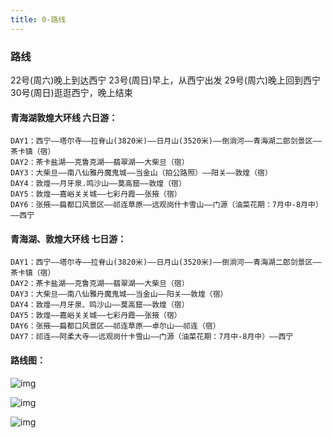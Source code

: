 ```yaml
---
title: 0-路线
---
```


### 路线

22号(周六)晚上到达西宁
23号(周日)早上，从西宁出发
29号(周六)晚上回到西宁
30号(周日)逛逛西宁，晚上结束

####  青海湖敦煌大环线 六日游：
	DAY1：西宁——塔尔寺——拉脊山(3820米)——日月山(3520米)——倒淌河——青海湖二郎剑景区——茶卡镇（宿）
	DAY2：茶卡盐湖——克鲁克湖——翡翠湖——大柴旦（宿）
	DAY3：大柴旦——南八仙雅丹魔鬼城——当金山（拍公路照）——阳关——敦煌（宿）
	DAY4：敦煌——月牙泉.鸣沙山——莫高窟——敦煌（宿）
	DAY5：敦煌——嘉峪关关城——七彩丹霞——张掖（宿）
	DAY6：张掖——扁都口风景区——祁连草原——远观岗什卡雪山——门源（油菜花期：7月中-8月中）——西宁
####  青海湖、敦煌大环线 七日游：
	DAY1：西宁——塔尔寺——拉脊山(3820米)——日月山(3520米)——倒淌河——青海湖二郎剑景区——茶卡镇（宿）
	DAY2：茶卡盐湖——克鲁克湖——翡翠湖——大柴旦（宿）
	DAY3：大柴旦——南八仙雅丹魔鬼城——当金山——阳关——敦煌（宿）
	DAY4：敦煌——月牙泉、鸣沙山——莫高窟——敦煌（宿）
	DAY5：敦煌——嘉峪关关城——七彩丹霞——张掖（宿）
	DAY6：张掖——扁都口风景区——祁连草原——卓尔山——祁连（宿）
	DAY7：祁连——阿柔大寺——远观岗什卡雪山——门源（油菜花期：7月中-8月中）——西宁




#### 路线图：
![img](http://p1-q.mafengwo.net/s16/M00/7A/89/CoUBUl7Yh1yAdWsnAAErXW7soqQ334.jpg?imageView2%2F2%2Fw%2F1360%2Fq%2F90)

![img](http://n1-q.mafengwo.net/s13/M00/C7/D3/wKgEaVyix2aAC3K_AAL_Wyy2xbw23.jpeg?imageView2%2F2%2Fw%2F1360%2Fq%2F90)

![img](http://5b0988e595225.cdn.sohucs.com/images/20190626/13465591fccb45c18e49d202dba932a0.JPG)

